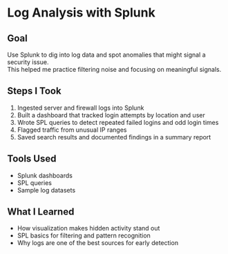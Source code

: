# Log Analysis with Splunk

## Goal
Use Splunk to dig into log data and spot anomalies that might signal a security issue.  
This helped me practice filtering noise and focusing on meaningful signals.

## Steps I Took
1. Ingested server and firewall logs into Splunk
2. Built a dashboard that tracked login attempts by location and user
3. Wrote SPL queries to detect repeated failed logins and odd login times
4. Flagged traffic from unusual IP ranges
5. Saved search results and documented findings in a summary report

## Tools Used
- Splunk dashboards
- SPL queries
- Sample log datasets

## What I Learned
- How visualization makes hidden activity stand out
- SPL basics for filtering and pattern recognition
- Why logs are one of the best sources for early detection

